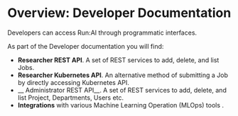 # Overview: Developer Documentation

Developers can access Run:AI through programmatic interfaces. 

As part of the Developer documentation you will find:

* __Researcher REST API__. A set of REST services to add, delete, and list Jobs. 
* __Researcher Kubernetes API__. An alternative method of submitting a Job by directly accessing Kubernetes API.
* __ Administrator REST API__. A set of REST services to add, delete, and list Project, Departments, Users etc. 
* __Integrations__ with various Machine Learning Operation (MLOps) tools .
